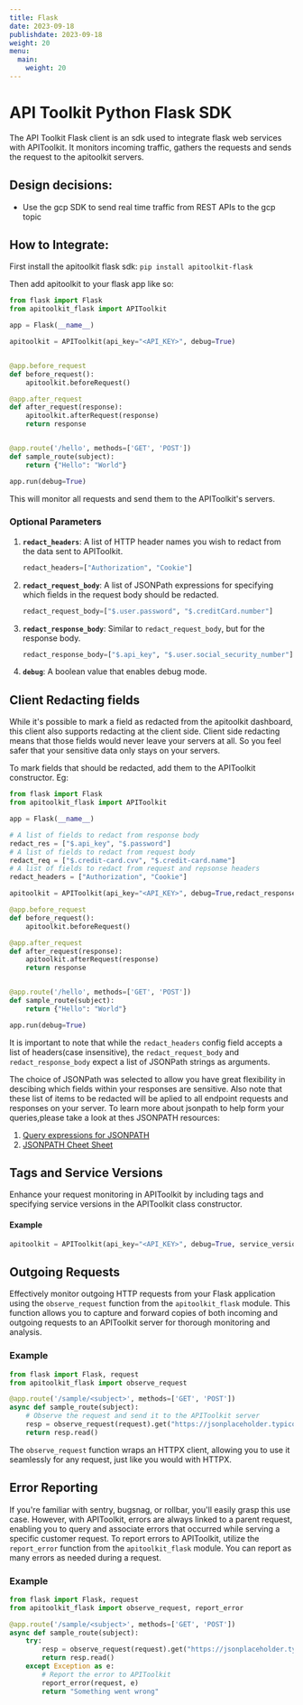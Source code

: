 ```yaml
---
title: Flask
date: 2023-09-18
publishdate: 2023-09-18
weight: 20
menu:
  main:
    weight: 20
---
```


# API Toolkit Python Flask SDK

The API Toolkit Flask client is an sdk used to integrate flask web services with APIToolkit.
It monitors incoming traffic, gathers the requests and sends the request to the apitoolkit servers.

## Design decisions:

- Use the gcp SDK to send real time traffic from REST APIs to the gcp topic

## How to Integrate:

First install the apitoolkit flask sdk:
`pip install apitoolkit-flask`

Then add apitoolkit to your flask app like so:

```python
from flask import Flask
from apitoolkit_flask import APIToolkit

app = Flask(__name__)

apitoolkit = APIToolkit(api_key="<API_KEY>", debug=True)


@app.before_request
def before_request():
    apitoolkit.beforeRequest()

@app.after_request
def after_request(response):
    apitoolkit.afterRequest(response)
    return response


@app.route('/hello', methods=['GET', 'POST'])
def sample_route(subject):
    return {"Hello": "World"}

app.run(debug=True)

```

This will monitor all requests and send them to the APIToolkit's servers.

### Optional Parameters

1. **`redact_headers`**: A list of HTTP header names you wish to redact from the data sent to APIToolkit.

   ```python
   redact_headers=["Authorization", "Cookie"]
   ```

2. **`redact_request_body`**: A list of JSONPath expressions for specifying which fields in the request body should be redacted.

   ```python
   redact_request_body=["$.user.password", "$.creditCard.number"]
   ```

3. **`redact_response_body`**: Similar to `redact_request_body`, but for the response body.

   ```python
   redact_response_body=["$.api_key", "$.user.social_security_number"]
   ```

4. **`debug`**: A boolean value that enables debug mode.

## Client Redacting fields

While it's possible to mark a field as redacted from the apitoolkit dashboard, this client also supports redacting at the client side.
Client side redacting means that those fields would never leave your servers at all. So you feel safer that your sensitive data only stays on your servers.

To mark fields that should be redacted, add them to the APIToolkit constructor.
Eg:

```python
from flask import Flask
from apitoolkit_flask import APIToolkit

app = Flask(__name__)

# A list of fields to redact from response body
redact_res = ["$.api_key", "$.password"]
# A list of fields to redact from request body
redact_req = ["$.credit-card.cvv", "$.credit-card.name"]
# A list of fields to redact from request and repsonse headers
redact_headers = ["Authorization", "Cookie"]

apitoolkit = APIToolkit(api_key="<API_KEY>", debug=True,redact_response_body=redact_res, redact_request_body=redact_req,redact_headers=redact_headers)

@app.before_request
def before_request():
    apitoolkit.beforeRequest()

@app.after_request
def after_request(response):
    apitoolkit.afterRequest(response)
    return response


@app.route('/hello', methods=['GET', 'POST'])
def sample_route(subject):
    return {"Hello": "World"}

app.run(debug=True)
```

It is important to note that while the `redact_headers` config field accepts a list of headers(case insensitive),
the `redact_request_body` and `redact_response_body` expect a list of JSONPath strings as arguments.

The choice of JSONPath was selected to allow you have great flexibility in descibing which fields within your responses are sensitive.
Also note that these list of items to be redacted will be aplied to all endpoint requests and responses on your server.
To learn more about jsonpath to help form your queries,please take a look at thes JSONPATH resources:
1. [Query expressions for JSONPATH](https://ietf-wg-jsonpath.github.io/draft-ietf-jsonpath-base/draft-ietf-jsonpath-base.html)
2. [JSONPATH Cheet Sheet](https://lzone.de/cheat-sheet/JSONPath)

## Tags and Service Versions

Enhance your request monitoring in APIToolkit by including tags and specifying service versions in the APIToolkit class constructor.

#### Example

```python
apitoolkit = APIToolkit(api_key="<API_KEY>", debug=True, service_version="3.0.0", tags=["prod", "eu"])
```
## Outgoing Requests

Effectively monitor outgoing HTTP requests from your Flask application using the `observe_request` function from the `apitoolkit_flask` module. This function allows you to capture and forward copies of both incoming and outgoing requests to an APIToolkit server for thorough monitoring and analysis.

### Example

```python
from flask import Flask, request
from apitoolkit_flask import observe_request

@app.route('/sample/<subject>', methods=['GET', 'POST'])
async def sample_route(subject):
    # Observe the request and send it to the APIToolkit server
    resp = observe_request(request).get("https://jsonplaceholder.typicode.com/todos/2")
    return resp.read()
```

The `observe_request` function wraps an HTTPX client, allowing you to use it seamlessly for any request, just like you would with HTTPX.
## Error Reporting

If you're familiar with sentry, bugsnag, or rollbar, you'll easily grasp this use case. However, with APIToolkit, errors are always linked to a parent request, enabling you to query and associate errors that occurred while serving a specific customer request. To report errors to APIToolkit, utilize the `report_error` function from the `apitoolkit_flask` module. You can report as many errors as needed during a request.

### Example

```python
from flask import Flask, request
from apitoolkit_flask import observe_request, report_error

@app.route('/sample/<subject>', methods=['GET', 'POST'])
async def sample_route(subject):
    try:
        resp = observe_request(request).get("https://jsonplaceholder.typicode.com/todos/2")
        return resp.read()
    except Exception as e:
        # Report the error to APIToolkit
        report_error(request, e)
        return "Something went wrong"
```
